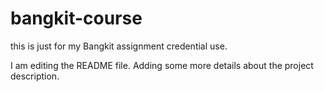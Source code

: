 # bangkit-course
this is just for my Bangkit assignment credential use.

I am editing the README file. Adding some more details about the project description.
